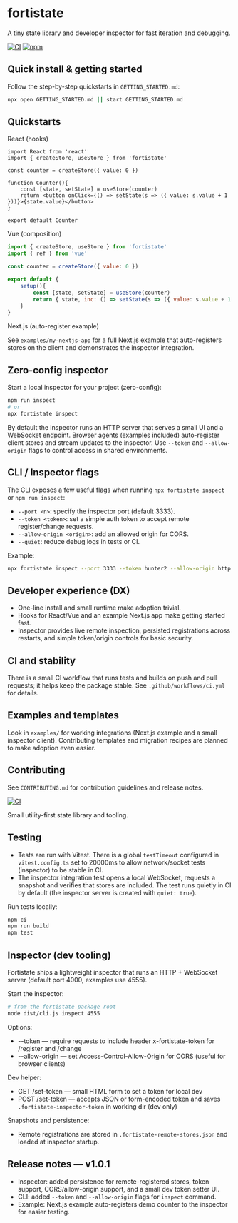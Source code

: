 # fortistate

A tiny state library and developer inspector for fast iteration and debugging.

[![CI](https://github.com/axfrgo/fortistate/actions/workflows/ci.yml/badge.svg)](https://github.com/axfrgo/fortistate/actions)
[![npm](https://img.shields.io/npm/v/fortistate.svg)](https://www.npmjs.com/package/fortistate)

Quick install & getting started
------------------------------

Follow the step-by-step quickstarts in `GETTING_STARTED.md`:

```bash
npx open GETTING_STARTED.md || start GETTING_STARTED.md
```

Quickstarts
-----------

React (hooks)

```tsx
import React from 'react'
import { createStore, useStore } from 'fortistate'

const counter = createStore({ value: 0 })

function Counter(){
	const [state, setState] = useStore(counter)
	return <button onClick={() => setState(s => ({ value: s.value + 1 }))}>{state.value}</button>
}

export default Counter
```

Vue (composition)

```js
import { createStore, useStore } from 'fortistate'
import { ref } from 'vue'

const counter = createStore({ value: 0 })

export default {
	setup(){
		const [state, setState] = useStore(counter)
		return { state, inc: () => setState(s => ({ value: s.value + 1 })) }
	}
}
```

Next.js (auto-register example)

See `examples/my-nextjs-app` for a full Next.js example that auto-registers stores on the client and demonstrates the inspector integration.

Zero-config inspector
---------------------

Start a local inspector for your project (zero-config):

```bash
npm run inspect
# or
npx fortistate inspect
```

By default the inspector runs an HTTP server that serves a small UI and a WebSocket endpoint. Browser agents (examples included) auto-register client stores and stream updates to the inspector. Use `--token` and `--allow-origin` flags to control access in shared environments.

CLI / Inspector flags
---------------------

The CLI exposes a few useful flags when running `npx fortistate inspect` or `npm run inspect`:

- `--port <n>`: specify the inspector port (default 3333).
- `--token <token>`: set a simple auth token to accept remote register/change requests.
- `--allow-origin <origin>`: add an allowed origin for CORS.
- `--quiet`: reduce debug logs in tests or CI.

Example:

```bash
npx fortistate inspect --port 3333 --token hunter2 --allow-origin http://localhost:3000
```

Developer experience (DX)
------------------------

- One-line install and small runtime make adoption trivial.
- Hooks for React/Vue and an example Next.js app make getting started fast.
- Inspector provides live remote inspection, persisted registrations across restarts, and simple token/origin controls for basic security.

CI and stability
----------------

There is a small CI workflow that runs tests and builds on push and pull requests; it helps keep the package stable. See `.github/workflows/ci.yml` for details.

Examples and templates
----------------------

Look in `examples/` for working integrations (Next.js example and a small inspector client). Contributing templates and migration recipes are planned to make adoption even easier.

Contributing
------------

See `CONTRIBUTING.md` for contribution guidelines and release notes.

[![CI](https://github.com/fgh-labs/fortistate/actions/workflows/ci.yml/badge.svg)](https://github.com/fgh-labs/fortistate/actions/workflows/ci.yml)

Small utility-first state library and tooling.

## Testing

- Tests are run with Vitest. There is a global `testTimeout` configured in `vitest.config.ts` set to 20000ms to allow network/socket tests (inspector) to be stable in CI.
- The inspector integration test opens a local WebSocket, requests a snapshot and verifies that stores are included. The test runs quietly in CI by default (the inspector server is created with `quiet: true`).

Run tests locally:

```bash
npm ci
npm run build
npm test
```

## Inspector (dev tooling)

Fortistate ships a lightweight inspector that runs an HTTP + WebSocket server (default port 4000, examples use 4555).

Start the inspector:

```bash
# from the fortistate package root
node dist/cli.js inspect 4555
```

Options:
- --token <token> — require requests to include header x-fortistate-token for /register and /change
- --allow-origin <origin> — set Access-Control-Allow-Origin for CORS (useful for browser clients)

Dev helper:
- GET /set-token — small HTML form to set a token for local dev
- POST /set-token — accepts JSON or form-encoded token and saves `.fortistate-inspector-token` in working dir (dev only)

Snapshots and persistence:
- Remote registrations are stored in `.fortistate-remote-stores.json` and loaded at inspector startup.

## Release notes — v1.0.1

- Inspector: added persistence for remote-registered stores, token support, CORS/allow-origin support, and a small dev token setter UI.
- CLI: added `--token` and `--allow-origin` flags for `inspect` command.
- Example: Next.js example auto-registers demo counter to the inspector for easier testing.


